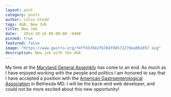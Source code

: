```yaml
---
layout: post
category: posts
author: Colin Stodd
tags: AGA, New Job
title: New Job
date:   2014-10-16 00:00:00 -0400
pinned: true
featured: false
image: "https://www.gastro.org/f4ffd37042f6784f04572279ea861057.svg"
description: New job with the AGA
---
```


My time at the <a href="http://mgaleg.maryland.gov/webmga/frm1st.aspx?tab=home" target="_blank">Maryland General Assembly</a> has come to an end.  As much as I have enjoyed working with the people and politics I am honored to say that I have accepted a position with the <a href="http://www.gastro.org/" target="_blank">American Gastroenterological Association</a> in Bethesda MD.  I will be the back-end web developer, and could not be more excited about this new opportunity!
